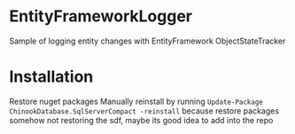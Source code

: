 # EntityFrameworkLogger
Sample of logging entity changes with EntityFramework ObjectStateTracker

# Installation

Restore nuget packages
Manually reinstall  by running
`Update-Package ChinookDatabase.SqlServerCompact -reinstall`
because restore packages somehow not restoring the sdf, maybe its good idea to add into the repo
